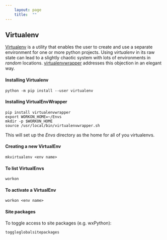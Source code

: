 ```yaml
---
    layout: page
    title:  ""
---
```


## Virtualenv

[Virtualenv](https://virtualenv.pypa.io/en/latest/)  is a utility that enables the user to create and use a separate environment for one or more python projects. Using *virtualenv* in its raw state can lead to a slightly chaotic system with lots of environments in *random* locations. [virtualenvwrapper](https://pypi.org/project/virtualenvwrapper/) addresses this objection in an elegant way.

#### Installing Virtualenv

```console
python -m pip install --user virtualenv
```

#### Installing VirtualEnvWrapper

```console
pip install virtualenvwrapper
export WORKON_HOME=~/Envs
mkdir -p $WORKON_HOME
source /usr/local/bin/virtualenvwrapper.sh
```

This will set up the *Envs* directory as the home for all of you virtualenvs.

#### Creating a new VirtualEnv

```console
mkvirtualenv <env name>
```

#### To list VirtualEnvs
```console
workon
```

#### To activate a VirtualEnv
```console
workon <env name>
```

#### Site packages
To toggle access to site packages (e.g. wxPython):
```console
toggleglobalsitepackages
```
